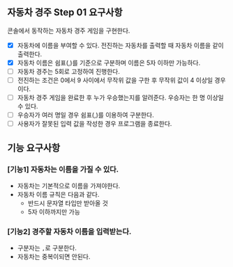 ## 자동차 경주 Step 01 요구사항

콘솔에서 동작하는 자동차 경주 게임을 구현한다.

- [x] 자동차에 이름을 부여할 수 있다. 전진하는 자동차를 출력할 때 자동차 이름을 같이 출력한다.
- [x] 자동차 이름은 쉼표(,)를 기준으로 구분하며 이름은 5자 이하만 가능하다.
- [ ] 자동차 경주는 5회로 고정하여 진행한다.
- [ ] 전진하는 조건은 0에서 9 사이에서 무작위 값을 구한 후 무작위 값이 4 이상일 경우이다.
- [ ] 자동차 경주 게임을 완료한 후 누가 우승했는지를 알려준다. 우승자는 한 명 이상일 수 있다.
- [ ] 우승자가 여러 명일 경우 쉼표(,)를 이용하여 구분한다.
- [ ] 사용자가 잘못된 입력 값을 작성한 경우 프로그램을 종료한다.

## 기능 요구사항

### [기능1] 자동차는 이름을 가질 수 있다.

- 자동차는 기본적으로 이름을 가져야한다.
- 자동차 이름 규칙은 다음과 같다.
  - 반드시 문자열 타입만 받아올 것
  - 5자 이하까지만 가능

### [기능2] 경주할 자동차 이름을 입력받는다.

- 구분자는 `,`로 구분한다.
- 자동차는 중복이되면 안된다.
